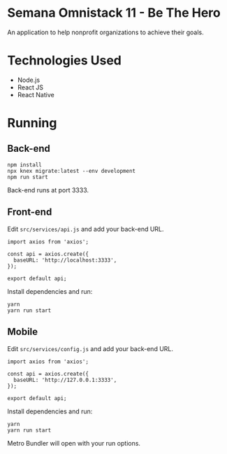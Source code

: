 # Semana Omnistack 11 - Be The Hero
An application to help nonprofit organizations to achieve their goals.
# Technologies Used
- Node.js
- React JS
- React Native
# Running
## Back-end
```
npm install
npx knex migrate:latest --env development
npm run start
```
Back-end runs at port 3333.
## Front-end
Edit `src/services/api.js` and add your back-end URL.
```
import axios from 'axios';

const api = axios.create({
  baseURL: 'http://localhost:3333',
});

export default api;
```
Install dependencies and run:
```
yarn
yarn run start
```
## Mobile
Edit `src/services/config.js` and add your back-end URL.
```
import axios from 'axios';

const api = axios.create({
  baseURL: 'http://127.0.0.1:3333',
});

export default api;
```
Install dependencies and run:
```
yarn
yarn run start
```
Metro Bundler will open with your run options.
